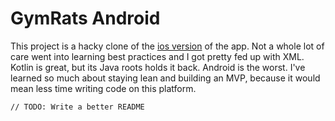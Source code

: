 # GymRats Android

This project is a hacky clone of the [ios version](https://gitlab.com/gym-rats/ios-app) of the app. Not a whole lot of care went into learning best practices and I got pretty fed up with XML. Kotlin is great, but its Java roots holds it back. Android is the worst. I've learned so much about staying lean and building an MVP, because it would mean less time writing code on this platform.

`// TODO: Write a better README`